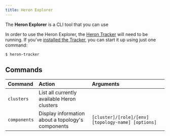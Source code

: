 ```yaml
---
title: Heron Explorer
---
```


The **Heron Explorer** is a CLI tool that you can use

In order to use the Heron Explorer, the [Heron Tracker](../heron-tracker) will need to be running. If you've [installed the Tracker](../../getting-started), you can start it up using just one command:

```shell
$ heron-tracker
```

## Commands

Command | Action | Arguments
:-------|:-------|:---------
`clusters` | List all currently available Heron clusters |
`components` | Display information about a topology's components | `[cluster]/[role]/[env] [topology-name] [options]`